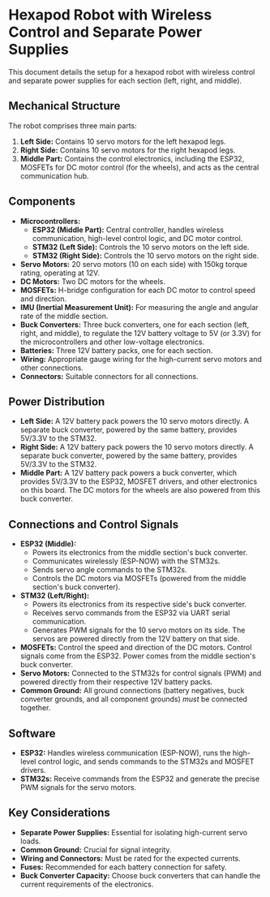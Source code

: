 # Hexapod Robot with Wireless Control and Separate Power Supplies

This document details the setup for a hexapod robot with wireless control and separate power supplies for each section (left, right, and middle).

## Mechanical Structure

The robot comprises three main parts:

1.  **Left Side:** Contains 10 servo motors for the left hexapod legs.
2.  **Right Side:** Contains 10 servo motors for the right hexapod legs.
3.  **Middle Part:** Contains the control electronics, including the ESP32, MOSFETs for DC motor control (for the wheels), and acts as the central communication hub.

## Components

*   **Microcontrollers:**
    *   **ESP32 (Middle Part):** Central controller, handles wireless communication, high-level control logic, and DC motor control.
    *   **STM32 (Left Side):** Controls the 10 servo motors on the left side.
    *   **STM32 (Right Side):** Controls the 10 servo motors on the right side.
*   **Servo Motors:** 20 servo motors (10 on each side) with 150kg torque rating, operating at 12V.
*   **DC Motors:** Two DC motors for the wheels.
*   **MOSFETs:** H-bridge configuration for each DC motor to control speed and direction.
*   **IMU (Inertial Measurement Unit):**  For measuring the angle and angular rate of the middle section.
*   **Buck Converters:** Three buck converters, one for each section (left, right, and middle), to regulate the 12V battery voltage to 5V (or 3.3V) for the microcontrollers and other low-voltage electronics.
*   **Batteries:** Three 12V battery packs, one for each section.
*   **Wiring:** Appropriate gauge wiring for the high-current servo motors and other connections.
*   **Connectors:** Suitable connectors for all connections.

## Power Distribution

*   **Left Side:** A 12V battery pack powers the 10 servo motors directly. A separate buck converter, powered by the same battery, provides 5V/3.3V to the STM32.
*   **Right Side:** A 12V battery pack powers the 10 servo motors directly. A separate buck converter, powered by the same battery, provides 5V/3.3V to the STM32.
*   **Middle Part:** A 12V battery pack powers a buck converter, which provides 5V/3.3V to the ESP32, MOSFET drivers, and other electronics on this board.  The DC motors for the wheels are also powered from this buck converter.

## Connections and Control Signals

*   **ESP32 (Middle):**
    *   Powers its electronics from the middle section's buck converter.
    *   Communicates wirelessly (ESP-NOW) with the STM32s.
    *   Sends servo angle commands to the STM32s.
    *   Controls the DC motors via MOSFETs (powered from the middle section's buck converter).
*   **STM32 (Left/Right):**
    *   Powers its electronics from its respective side's buck converter.
    *   Receives servo commands from the ESP32 via UART serial communication.
    *   Generates PWM signals for the 10 servo motors on its side.  The servos are powered directly from the 12V battery on that side.
*   **MOSFETs:** Control the speed and direction of the DC motors.  Control signals come from the ESP32.  Power comes from the middle section's buck converter.
*   **Servo Motors:**  Connected to the STM32s for control signals (PWM) and powered directly from their respective 12V battery packs.
*   **Common Ground:** All ground connections (battery negatives, buck converter grounds, and all component grounds) *must* be connected together.

## Software

*   **ESP32:** Handles wireless communication (ESP-NOW), runs the high-level control logic, and sends commands to the STM32s and MOSFET drivers.
*   **STM32s:** Receive commands from the ESP32 and generate the precise PWM signals for the servo motors.

## Key Considerations

*   **Separate Power Supplies:** Essential for isolating high-current servo loads.
*   **Common Ground:** Crucial for signal integrity.
*   **Wiring and Connectors:** Must be rated for the expected currents.
*   **Fuses:** Recommended for each battery connection for safety.
*   **Buck Converter Capacity:** Choose buck converters that can handle the current requirements of the electronics.
